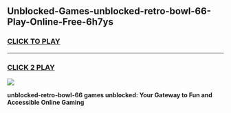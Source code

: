 
## Unblocked-Games-unblocked-retro-bowl-66-Play-Online-Free-6h7ys
<h3>
<a href="https://premium76.site?title=unblocked-retro-bowl-66&ref=26A">CLICK TO PLAY</a></h3>
<hr>

<h3>
<a href="https://premium76.site?title=unblocked-retro-bowl-66&ref=26A">CLICK 2 PLAY</a>
  
</h3>

<a href="https://premium76.site?title=unblocked-retro-bowl-66&ref=26A"><img src="https://clearcache.store/games.png"></a>


**unblocked-retro-bowl-66 games unblocked: Your Gateway to Fun and Accessible Online Gaming**
